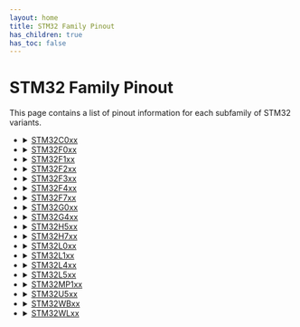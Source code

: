 ```yaml
---
layout: home
title: STM32 Family Pinout
has_children: true
has_toc: false
---
```


# STM32 Family Pinout

This page contains a list of pinout information for each subfamily of STM32 variants.

<ul>
<li><details>
<summary><a href='STM32C0xx/'>STM32C0xx</a></summary>
<ul>
<li><a href='STM32C0xx\C011D6Y_C011F(4-6)(P-U)_C031F(4-6)P/pinout'>C011D6Y_C011F(4-6)(P-U)_C031F(4-6)P</a>
<li><a href='STM32C0xx\C011J(4-6)M/pinout'>C011J(4-6)M</a>
<li><a href='STM32C0xx\C031C(4-6)(T-U)/pinout'>C031C(4-6)(T-U)</a>
<li><a href='STM32C0xx\C031G(4-6)U/pinout'>C031G(4-6)U</a>
<li><a href='STM32C0xx\C031K(4-6)(T-U)/pinout'>C031K(4-6)(T-U)</a>
</ul>
</details>
</li>
<li><details>
<summary><a href='STM32F0xx/'>STM32F0xx</a></summary>
<ul>
<li><a href='STM32F0xx\F030C6T/pinout'>F030C6T</a>
<li><a href='STM32F0xx\F030C8T/pinout'>F030C8T</a>
<li><a href='STM32F0xx\F030CCT/pinout'>F030CCT</a>
<li><a href='STM32F0xx\F030F4P/pinout'>F030F4P</a>
<li><a href='STM32F0xx\F030K6T/pinout'>F030K6T</a>
<li><a href='STM32F0xx\F030R8T/pinout'>F030R8T</a>
<li><a href='STM32F0xx\F030RCT/pinout'>F030RCT</a>
<li><a href='STM32F0xx\F031C(4-6)T/pinout'>F031C(4-6)T</a>
<li><a href='STM32F0xx\F031E6Y_F038E6Y/pinout'>F031E6Y_F038E6Y</a>
<li><a href='STM32F0xx\F031F(4-6)P/pinout'>F031F(4-6)P</a>
<li><a href='STM32F0xx\F031G(4-6)U/pinout'>F031G(4-6)U</a>
<li><a href='STM32F0xx\F031K(4-6)U/pinout'>F031K(4-6)U</a>
<li><a href='STM32F0xx\F031K6T/pinout'>F031K6T</a>
<li><a href='STM32F0xx\F038C6T/pinout'>F038C6T</a>
<li><a href='STM32F0xx\F038F6P/pinout'>F038F6P</a>
<li><a href='STM32F0xx\F038G6U/pinout'>F038G6U</a>
<li><a href='STM32F0xx\F038K6U/pinout'>F038K6U</a>
<li><a href='STM32F0xx\F042C(4-6)(T-U)/pinout'>F042C(4-6)(T-U)</a>
<li><a href='STM32F0xx\F042F(4-6)P/pinout'>F042F(4-6)P</a>
<li><a href='STM32F0xx\F042G(4-6)U/pinout'>F042G(4-6)U</a>
<li><a href='STM32F0xx\F042K(4-6)T/pinout'>F042K(4-6)T</a>
<li><a href='STM32F0xx\F042K(4-6)U/pinout'>F042K(4-6)U</a>
<li><a href='STM32F0xx\F042T6Y/pinout'>F042T6Y</a>
<li><a href='STM32F0xx\F048C6U/pinout'>F048C6U</a>
<li><a href='STM32F0xx\F048G6U/pinout'>F048G6U</a>
<li><a href='STM32F0xx\F048T6Y/pinout'>F048T6Y</a>
<li><a href='STM32F0xx\F051C4(T-U)/pinout'>F051C4(T-U)</a>
<li><a href='STM32F0xx\F051C6(T-U)/pinout'>F051C6(T-U)</a>
<li><a href='STM32F0xx\F051C8(T-U)/pinout'>F051C8(T-U)</a>
<li><a href='STM32F0xx\F051K(6-8)T/pinout'>F051K(6-8)T</a>
<li><a href='STM32F0xx\F051K(6-8)U/pinout'>F051K(6-8)U</a>
<li><a href='STM32F0xx\F051K4T/pinout'>F051K4T</a>
<li><a href='STM32F0xx\F051K4U/pinout'>F051K4U</a>
<li><a href='STM32F0xx\F051R4T/pinout'>F051R4T</a>
<li><a href='STM32F0xx\F051R6T/pinout'>F051R6T</a>
<li><a href='STM32F0xx\F051R8(H-T)/pinout'>F051R8(H-T)</a>
<li><a href='STM32F0xx\F051T8Y/pinout'>F051T8Y</a>
<li><a href='STM32F0xx\F058C8U/pinout'>F058C8U</a>
<li><a href='STM32F0xx\F058R8(H-T)/pinout'>F058R8(H-T)</a>
<li><a href='STM32F0xx\F058T8Y/pinout'>F058T8Y</a>
<li><a href='STM32F0xx\F070C6T/pinout'>F070C6T</a>
<li><a href='STM32F0xx\F070CBT/pinout'>F070CBT</a>
<li><a href='STM32F0xx\F070F6P/pinout'>F070F6P</a>
<li><a href='STM32F0xx\F070RBT/pinout'>F070RBT</a>
<li><a href='STM32F0xx\F071C8(T-U)_F071CB(T-U-Y)/pinout'>F071C8(T-U)_F071CB(T-U-Y)</a>
<li><a href='STM32F0xx\F071RBT/pinout'>F071RBT</a>
<li><a href='STM32F0xx\F071V(8-B)(H-T)/pinout'>F071V(8-B)(H-T)</a>
<li><a href='STM32F0xx\F072C8(T-U)_F072CB(T-U-Y)/pinout'>F072C8(T-U)_F072CB(T-U-Y)</a>
<li><a href='STM32F0xx\F072R8T_F072RB(H-I-T)/pinout'>F072R8T_F072RB(H-I-T)</a>
<li><a href='STM32F0xx\F072V(8-B)(H-T)/pinout'>F072V(8-B)(H-T)</a>
<li><a href='STM32F0xx\F078CB(T-U-Y)/pinout'>F078CB(T-U-Y)</a>
<li><a href='STM32F0xx\F078RB(H-T)/pinout'>F078RB(H-T)</a>
<li><a href='STM32F0xx\F078VB(H-T)/pinout'>F078VB(H-T)</a>
<li><a href='STM32F0xx\F091C(B-C)(T-U)/pinout'>F091C(B-C)(T-U)</a>
<li><a href='STM32F0xx\F091RBT_F091RC(H-T-Y)/pinout'>F091RBT_F091RC(H-T-Y)</a>
<li><a href='STM32F0xx\F091VBT_F091VC(H-T)/pinout'>F091VBT_F091VC(H-T)</a>
<li><a href='STM32F0xx\F098CC(T-U)/pinout'>F098CC(T-U)</a>
<li><a href='STM32F0xx\F098RC(H-T-Y)/pinout'>F098RC(H-T-Y)</a>
<li><a href='STM32F0xx\F098VC(H-T)/pinout'>F098VC(H-T)</a>
</ul>
</details>
</li>
<li><details>
<summary><a href='STM32F1xx/'>STM32F1xx</a></summary>
<ul>
<li><a href='STM32F1xx\F100C(4-6)T/pinout'>F100C(4-6)T</a>
<li><a href='STM32F1xx\F100C(8-B)T/pinout'>F100C(8-B)T</a>
<li><a href='STM32F1xx\F100R(4-6)H/pinout'>F100R(4-6)H</a>
<li><a href='STM32F1xx\F100R(4-6)T/pinout'>F100R(4-6)T</a>
<li><a href='STM32F1xx\F100R(8-B)H/pinout'>F100R(8-B)H</a>
<li><a href='STM32F1xx\F100R(8-B)T/pinout'>F100R(8-B)T</a>
<li><a href='STM32F1xx\F100R(C-D-E)T/pinout'>F100R(C-D-E)T</a>
<li><a href='STM32F1xx\F100V(8-B)T/pinout'>F100V(8-B)T</a>
<li><a href='STM32F1xx\F100V(C-D-E)T/pinout'>F100V(C-D-E)T</a>
<li><a href='STM32F1xx\F100Z(C-D-E)T/pinout'>F100Z(C-D-E)T</a>
<li><a href='STM32F1xx\F101C(4-6)T/pinout'>F101C(4-6)T</a>
<li><a href='STM32F1xx\F101C(8-B)(T-U)/pinout'>F101C(8-B)(T-U)</a>
<li><a href='STM32F1xx\F101R(4-6)T/pinout'>F101R(4-6)T</a>
<li><a href='STM32F1xx\F101R(8-B)T/pinout'>F101R(8-B)T</a>
<li><a href='STM32F1xx\F101R(C-D-E)T/pinout'>F101R(C-D-E)T</a>
<li><a href='STM32F1xx\F101R(F-G)T/pinout'>F101R(F-G)T</a>
<li><a href='STM32F1xx\F101RBH/pinout'>F101RBH</a>
<li><a href='STM32F1xx\F101T(4-6)U/pinout'>F101T(4-6)U</a>
<li><a href='STM32F1xx\F101T(8-B)U/pinout'>F101T(8-B)U</a>
<li><a href='STM32F1xx\F101V(8-B)T/pinout'>F101V(8-B)T</a>
<li><a href='STM32F1xx\F101V(C-D-E)T/pinout'>F101V(C-D-E)T</a>
<li><a href='STM32F1xx\F101V(F-G)T/pinout'>F101V(F-G)T</a>
<li><a href='STM32F1xx\F101Z(C-D-E)T/pinout'>F101Z(C-D-E)T</a>
<li><a href='STM32F1xx\F101Z(F-G)T/pinout'>F101Z(F-G)T</a>
<li><a href='STM32F1xx\F102C(4-6)T/pinout'>F102C(4-6)T</a>
<li><a href='STM32F1xx\F102C(8-B)T/pinout'>F102C(8-B)T</a>
<li><a href='STM32F1xx\F102R(4-6)T/pinout'>F102R(4-6)T</a>
<li><a href='STM32F1xx\F102R(8-B)T/pinout'>F102R(8-B)T</a>
<li><a href='STM32F1xx\F103C4T_F103C6(T-U)/pinout'>F103C4T_F103C6(T-U)</a>
<li><a href='STM32F1xx\F103C8T_F103CB(T-U)/pinout'>F103C8T_F103CB(T-U)</a>
<li><a href='STM32F1xx\F103R(4-6)H/pinout'>F103R(4-6)H</a>
<li><a href='STM32F1xx\F103R(4-6)T/pinout'>F103R(4-6)T</a>
<li><a href='STM32F1xx\F103R(8-B)H/pinout'>F103R(8-B)H</a>
<li><a href='STM32F1xx\F103R(8-B)T/pinout'>F103R(8-B)T</a>
<li><a href='STM32F1xx\F103R(C-D-E)T/pinout'>F103R(C-D-E)T</a>
<li><a href='STM32F1xx\F103R(C-D-E)Y/pinout'>F103R(C-D-E)Y</a>
<li><a href='STM32F1xx\F103R(F-G)T/pinout'>F103R(F-G)T</a>
<li><a href='STM32F1xx\F103T(4-6)U/pinout'>F103T(4-6)U</a>
<li><a href='STM32F1xx\F103T(8-B)U/pinout'>F103T(8-B)U</a>
<li><a href='STM32F1xx\F103V(C-D-E)(H-T)/pinout'>F103V(C-D-E)(H-T)</a>
<li><a href='STM32F1xx\F103V(F-G)T/pinout'>F103V(F-G)T</a>
<li><a href='STM32F1xx\F103V8(H-T)_F103VB(H-I-T)/pinout'>F103V8(H-T)_F103VB(H-I-T)</a>
<li><a href='STM32F1xx\F103Z(C-D-E)(H-T)/pinout'>F103Z(C-D-E)(H-T)</a>
<li><a href='STM32F1xx\F103Z(F-G)(H-T)/pinout'>F103Z(F-G)(H-T)</a>
<li><a href='STM32F1xx\F105R(8-B-C)T/pinout'>F105R(8-B-C)T</a>
<li><a href='STM32F1xx\F105V(8-B)(H-T)_F105VCT/pinout'>F105V(8-B)(H-T)_F105VCT</a>
<li><a href='STM32F1xx\F107R(B-C)T/pinout'>F107R(B-C)T</a>
<li><a href='STM32F1xx\F107VBT_F107VC(H-T)/pinout'>F107VBT_F107VC(H-T)</a>
</ul>
</details>
</li>
<li><details>
<summary><a href='STM32F2xx/'>STM32F2xx</a></summary>
<ul>
<li><a href='STM32F2xx\F205RE(T-Y)_F205R(B-C-F)T_F205RG(E-T-Y)_F215R(E-G)T/pinout'>F205RE(T-Y)_F205R(B-C-F)T_F205RG(E-T-Y)_F215R(E-G)T</a>
<li><a href='STM32F2xx\F205V(B-C-E-F-G)T_F215V(E-G)T/pinout'>F205V(B-C-E-F-G)T_F215V(E-G)T</a>
<li><a href='STM32F2xx\F205Z(C-E-F-G)T_F215Z(E-G)T/pinout'>F205Z(C-E-F-G)T_F215Z(E-G)T</a>
<li><a href='STM32F2xx\F207I(C-E-F-G)(H-T)_F217I(E-G)(H-T)/pinout'>F207I(C-E-F-G)(H-T)_F217I(E-G)(H-T)</a>
<li><a href='STM32F2xx\F207V(C-E-F-G)T_F217V(E-G)T/pinout'>F207V(C-E-F-G)T_F217V(E-G)T</a>
<li><a href='STM32F2xx\F207Z(C-E-F-G)T_F217Z(E-G)T/pinout'>F207Z(C-E-F-G)T_F217Z(E-G)T</a>
</ul>
</details>
</li>
<li><details>
<summary><a href='STM32F3xx/'>STM32F3xx</a></summary>
<ul>
<li><a href='STM32F3xx\F301C6T_F301C8(T-Y)/pinout'>F301C6T_F301C8(T-Y)</a>
<li><a href='STM32F3xx\F301K(6-8)T/pinout'>F301K(6-8)T</a>
<li><a href='STM32F3xx\F301K(6-8)U/pinout'>F301K(6-8)U</a>
<li><a href='STM32F3xx\F301R(6-8)T/pinout'>F301R(6-8)T</a>
<li><a href='STM32F3xx\F302C(B-C)T/pinout'>F302C(B-C)T</a>
<li><a href='STM32F3xx\F302C6T_F302C8(T-Y)/pinout'>F302C6T_F302C8(T-Y)</a>
<li><a href='STM32F3xx\F302K(6-8)U/pinout'>F302K(6-8)U</a>
<li><a href='STM32F3xx\F302R(6-8)T/pinout'>F302R(6-8)T</a>
<li><a href='STM32F3xx\F302R(B-C)T/pinout'>F302R(B-C)T</a>
<li><a href='STM32F3xx\F302R(D-E)T/pinout'>F302R(D-E)T</a>
<li><a href='STM32F3xx\F302V(B-C)T/pinout'>F302V(B-C)T</a>
<li><a href='STM32F3xx\F302V(D-E)(H-T)/pinout'>F302V(D-E)(H-T)</a>
<li><a href='STM32F3xx\F302VCY/pinout'>F302VCY</a>
<li><a href='STM32F3xx\F302Z(D-E)T/pinout'>F302Z(D-E)T</a>
<li><a href='STM32F3xx\F303C(6-8)T_F334C(4-6-8)T/pinout'>F303C(6-8)T_F334C(4-6-8)T</a>
<li><a href='STM32F3xx\F303C(B-C)T/pinout'>F303C(B-C)T</a>
<li><a href='STM32F3xx\F303C8Y_F334C8Y/pinout'>F303C8Y_F334C8Y</a>
<li><a href='STM32F3xx\F303K(6-8)T_F334K(4-6-8)T/pinout'>F303K(6-8)T_F334K(4-6-8)T</a>
<li><a href='STM32F3xx\F303K(6-8)U_F334K(4-6-8)U/pinout'>F303K(6-8)U_F334K(4-6-8)U</a>
<li><a href='STM32F3xx\F303R(6-8)T_F334R(6-8)T/pinout'>F303R(6-8)T_F334R(6-8)T</a>
<li><a href='STM32F3xx\F303R(B-C)T/pinout'>F303R(B-C)T</a>
<li><a href='STM32F3xx\F303R(D-E)T/pinout'>F303R(D-E)T</a>
<li><a href='STM32F3xx\F303V(B-C)T/pinout'>F303V(B-C)T</a>
<li><a href='STM32F3xx\F303V(D-E)(H-T)/pinout'>F303V(D-E)(H-T)</a>
<li><a href='STM32F3xx\F303VCY/pinout'>F303VCY</a>
<li><a href='STM32F3xx\F303VEY/pinout'>F303VEY</a>
<li><a href='STM32F3xx\F303Z(D-E)T/pinout'>F303Z(D-E)T</a>
<li><a href='STM32F3xx\F318C8(T-Y)/pinout'>F318C8(T-Y)</a>
<li><a href='STM32F3xx\F318K8U/pinout'>F318K8U</a>
<li><a href='STM32F3xx\F328C8T/pinout'>F328C8T</a>
<li><a href='STM32F3xx\F358CCT/pinout'>F358CCT</a>
<li><a href='STM32F3xx\F358RCT/pinout'>F358RCT</a>
<li><a href='STM32F3xx\F358VCT/pinout'>F358VCT</a>
<li><a href='STM32F3xx\F373C(8-B-C)T/pinout'>F373C(8-B-C)T</a>
<li><a href='STM32F3xx\F373R(8-B-C)T/pinout'>F373R(8-B-C)T</a>
<li><a href='STM32F3xx\F373V(8-B-C)(H-T)/pinout'>F373V(8-B-C)(H-T)</a>
<li><a href='STM32F3xx\F378CCT/pinout'>F378CCT</a>
<li><a href='STM32F3xx\F378RC(T-Y)/pinout'>F378RC(T-Y)</a>
<li><a href='STM32F3xx\F378VC(H-T)/pinout'>F378VC(H-T)</a>
<li><a href='STM32F3xx\F398VET/pinout'>F398VET</a>
</ul>
</details>
</li>
<li><details>
<summary><a href='STM32F4xx/'>STM32F4xx</a></summary>
<ul>
<li><a href='STM32F4xx\F401CC(F-U-Y)_F401C(B-D-E)(U-Y)/pinout'>F401CC(F-U-Y)_F401C(B-D-E)(U-Y)</a>
<li><a href='STM32F4xx\F401R(B-C-D-E)T/pinout'>F401R(B-C-D-E)T</a>
<li><a href='STM32F4xx\F401V(B-C-D-E)H/pinout'>F401V(B-C-D-E)H</a>
<li><a href='STM32F4xx\F401V(B-C-D-E)T/pinout'>F401V(B-C-D-E)T</a>
<li><a href='STM32F4xx\F405O(E-G)Y_F415OGY/pinout'>F405O(E-G)Y_F415OGY</a>
<li><a href='STM32F4xx\F405RGT_F415RGT/pinout'>F405RGT_F415RGT</a>
<li><a href='STM32F4xx\F405VGT_F415VGT/pinout'>F405VGT_F415VGT</a>
<li><a href='STM32F4xx\F405ZGT_F415ZGT/pinout'>F405ZGT_F415ZGT</a>
<li><a href='STM32F4xx\F407I(E-G)(H-T)_F417I(E-G)(H-T)/pinout'>F407I(E-G)(H-T)_F417I(E-G)(H-T)</a>
<li><a href='STM32F4xx\F407V(E-G)T_F417V(E-G)T/pinout'>F407V(E-G)T_F417V(E-G)T</a>
<li><a href='STM32F4xx\F407Z(E-G)T_F417Z(E-G)T/pinout'>F407Z(E-G)T_F417Z(E-G)T</a>
<li><a href='STM32F4xx\F410C(8-B)T/pinout'>F410C(8-B)T</a>
<li><a href='STM32F4xx\F410C(8-B)U/pinout'>F410C(8-B)U</a>
<li><a href='STM32F4xx\F410R(8-B)(I-T)/pinout'>F410R(8-B)(I-T)</a>
<li><a href='STM32F4xx\F410T(8-B)Y/pinout'>F410T(8-B)Y</a>
<li><a href='STM32F4xx\F411C(C-E)(U-Y)/pinout'>F411C(C-E)(U-Y)</a>
<li><a href='STM32F4xx\F411R(C-E)T/pinout'>F411R(C-E)T</a>
<li><a href='STM32F4xx\F411V(C-E)H/pinout'>F411V(C-E)H</a>
<li><a href='STM32F4xx\F411V(C-E)T/pinout'>F411V(C-E)T</a>
<li><a href='STM32F4xx\F412C(E-G)U/pinout'>F412C(E-G)U</a>
<li><a href='STM32F4xx\F412R(E-G)(T-Y)x(P)/pinout'>F412R(E-G)(T-Y)x(P)</a>
<li><a href='STM32F4xx\F412V(E-G)H/pinout'>F412V(E-G)H</a>
<li><a href='STM32F4xx\F412V(E-G)T/pinout'>F412V(E-G)T</a>
<li><a href='STM32F4xx\F412Z(E-G)(J-T)/pinout'>F412Z(E-G)(J-T)</a>
<li><a href='STM32F4xx\F413C(G-H)U_F423CHU/pinout'>F413C(G-H)U_F423CHU</a>
<li><a href='STM32F4xx\F413M(G-H)Y_F423MHY/pinout'>F413M(G-H)Y_F423MHY</a>
<li><a href='STM32F4xx\F413R(G-H)T_F423RHT/pinout'>F413R(G-H)T_F423RHT</a>
<li><a href='STM32F4xx\F413V(G-H)H_F423VHH/pinout'>F413V(G-H)H_F423VHH</a>
<li><a href='STM32F4xx\F413V(G-H)T_F423VHT/pinout'>F413V(G-H)T_F423VHT</a>
<li><a href='STM32F4xx\F413Z(G-H)(J-T)_F423ZH(J-T)/pinout'>F413Z(G-H)(J-T)_F423ZH(J-T)</a>
<li><a href='STM32F4xx\F427A(G-I)H_F429A(G-I)H_F437AIH_F439AIH/pinout'>F427A(G-I)H_F429A(G-I)H_F437AIH_F439AIH</a>
<li><a href='STM32F4xx\F427I(G-I)(H-T)_F429I(E-G-I)(H-T)_F437I(G-I)(H-T)_F439I(G-I)(H-T)/pinout'>F427I(G-I)(H-T)_F429I(E-G-I)(H-T)_F437I(G-I)(H-T)_F439I(G-I)(H-T)</a>
<li><a href='STM32F4xx\F427V(G-I)T_F429V(E-G-I)T_F437V(G-I)T_F439V(G-I)T/pinout'>F427V(G-I)T_F429V(E-G-I)T_F437V(G-I)T_F439V(G-I)T</a>
<li><a href='STM32F4xx\F427Z(G-I)T_F429ZET_F429Z(G-I)(T-Y)_F437Z(G-I)T_F439Z(G-I)(T-Y)/pinout'>F427Z(G-I)T_F429ZET_F429Z(G-I)(T-Y)_F437Z(G-I)T_F439Z(G-I)(T-Y)</a>
<li><a href='STM32F4xx\F429B(E-G-I)T_F429N(E-G-I)H_F439B(G-I)T_F439N(G-I)H/pinout'>F429B(E-G-I)T_F429N(E-G-I)H_F439B(G-I)T_F439N(G-I)H</a>
<li><a href='STM32F4xx\F446M(C-E)Y/pinout'>F446M(C-E)Y</a>
<li><a href='STM32F4xx\F446R(C-E)T/pinout'>F446R(C-E)T</a>
<li><a href='STM32F4xx\F446V(C-E)T/pinout'>F446V(C-E)T</a>
<li><a href='STM32F4xx\F446Z(C-E)(H-J-T)/pinout'>F446Z(C-E)(H-J-T)</a>
<li><a href='STM32F4xx\F469A(E-G-I)(H-Y)_F479A(G-I)(H-Y)/pinout'>F469A(E-G-I)(H-Y)_F479A(G-I)(H-Y)</a>
<li><a href='STM32F4xx\F469B(E-G-I)T_F469N(E-G-I)H_F479B(G-I)T_F479N(G-I)H/pinout'>F469B(E-G-I)T_F469N(E-G-I)H_F479B(G-I)T_F479N(G-I)H</a>
<li><a href='STM32F4xx\F469I(E-G-I)(H-T)_F479I(G-I)(H-T)/pinout'>F469I(E-G-I)(H-T)_F479I(G-I)(H-T)</a>
<li><a href='STM32F4xx\F469V(E-G-I)T_F479V(G-I)T/pinout'>F469V(E-G-I)T_F479V(G-I)T</a>
<li><a href='STM32F4xx\F469Z(E-G-I)T_F479Z(G-I)T/pinout'>F469Z(E-G-I)T_F479Z(G-I)T</a>
</ul>
</details>
</li>
<li><details>
<summary><a href='STM32F7xx/'>STM32F7xx</a></summary>
<ul>
<li><a href='STM32F7xx\F722I(C-E)(K-T)_F732IE(K-T)/pinout'>F722I(C-E)(K-T)_F732IE(K-T)</a>
<li><a href='STM32F7xx\F722R(C-E)T_F730R8T_F732RET/pinout'>F722R(C-E)T_F730R8T_F732RET</a>
<li><a href='STM32F7xx\F722V(C-E)T_F730V8T_F732VET/pinout'>F722V(C-E)T_F730V8T_F732VET</a>
<li><a href='STM32F7xx\F722Z(C-E)T_F732ZET/pinout'>F722Z(C-E)T_F732ZET</a>
<li><a href='STM32F7xx\F723I(C-E)(K-T)_F730I8K_F733IE(K-T)/pinout'>F723I(C-E)(K-T)_F730I8K_F733IE(K-T)</a>
<li><a href='STM32F7xx\F723V(C-E)(T-Y)_F733VE(T-Y)/pinout'>F723V(C-E)(T-Y)_F733VE(T-Y)</a>
<li><a href='STM32F7xx\F723Z(C-E)(I-T)_F730Z8T_F733ZE(I-T)/pinout'>F723Z(C-E)(I-T)_F730Z8T_F733ZE(I-T)</a>
<li><a href='STM32F7xx\F745I(E-G)(K-T)_F746I(E-G)(K-T)_F756IG(K-T)/pinout'>F745I(E-G)(K-T)_F746I(E-G)(K-T)_F756IG(K-T)</a>
<li><a href='STM32F7xx\F745V(E-G)(H-T)_F746V(E-G)(H-T)_F750V8T_F756VG(H-T)/pinout'>F745V(E-G)(H-T)_F746V(E-G)(H-T)_F750V8T_F756VG(H-T)</a>
<li><a href='STM32F7xx\F745Z(E-G)T_F746Z(E-G)(T-Y)_F750Z8T_F756ZG(T-Y)/pinout'>F745Z(E-G)T_F746Z(E-G)(T-Y)_F750Z8T_F756ZG(T-Y)</a>
<li><a href='STM32F7xx\F746B(E-G)T_F746N(E-G)H_F750N8H_F756BGT_F756NGH/pinout'>F746B(E-G)T_F746N(E-G)H_F750N8H_F756BGT_F756NGH</a>
<li><a href='STM32F7xx\F765B(G-I)T_F765N(G-I)H_F767B(G-I)T_F767N(G-I)H_F777BIT_F777NIH/pinout'>F765B(G-I)T_F765N(G-I)H_F767B(G-I)T_F767N(G-I)H_F777BIT_F777NIH</a>
<li><a href='STM32F7xx\F765I(G-I)(K-T)_F767I(G-I)(K-T)_F777II(K-T)/pinout'>F765I(G-I)(K-T)_F767I(G-I)(K-T)_F777II(K-T)</a>
<li><a href='STM32F7xx\F765V(G-I)(H-T)_F767V(G-I)(H-T)_F777VI(H-T)/pinout'>F765V(G-I)(H-T)_F767V(G-I)(H-T)_F777VI(H-T)</a>
<li><a href='STM32F7xx\F765Z(G-I)T_F767Z(G-I)T_F777ZIT/pinout'>F765Z(G-I)T_F767Z(G-I)T_F777ZIT</a>
<li><a href='STM32F7xx\F768AIY_F769A(G-I)Y_F778AIY_F779AIY/pinout'>F768AIY_F769A(G-I)Y_F778AIY_F779AIY</a>
<li><a href='STM32F7xx\F769B(G-I)T_F769N(G-I)H_F779BIT_F779NIH/pinout'>F769B(G-I)T_F769N(G-I)H_F779BIT_F779NIH</a>
<li><a href='STM32F7xx\F769I(G-I)T_F779IIT/pinout'>F769I(G-I)T_F779IIT</a>
</ul>
</details>
</li>
<li><details>
<summary><a href='STM32G0xx/'>STM32G0xx</a></summary>
<ul>
<li><a href='STM32G0xx\G030C(6-8)T/pinout'>G030C(6-8)T</a>
<li><a href='STM32G0xx\G030F6P/pinout'>G030F6P</a>
<li><a href='STM32G0xx\G030J6M/pinout'>G030J6M</a>
<li><a href='STM32G0xx\G030K(6-8)T/pinout'>G030K(6-8)T</a>
<li><a href='STM32G0xx\G031C(4-6-8)(T-U)_G041C(6-8)(T-U)/pinout'>G031C(4-6-8)(T-U)_G041C(6-8)(T-U)</a>
<li><a href='STM32G0xx\G031F(4-6-8)P_G031Y8Y_G041F(6-8)P_G041Y8Y/pinout'>G031F(4-6-8)P_G031Y8Y_G041F(6-8)P_G041Y8Y</a>
<li><a href='STM32G0xx\G031G(4-6-8)U_G041G(6-8)U/pinout'>G031G(4-6-8)U_G041G(6-8)U</a>
<li><a href='STM32G0xx\G031J(4-6)M_G041J6M/pinout'>G031J(4-6)M_G041J6M</a>
<li><a href='STM32G0xx\G031K(4-6-8)(T-U)_G041K(6-8)(T-U)/pinout'>G031K(4-6-8)(T-U)_G041K(6-8)(T-U)</a>
<li><a href='STM32G0xx\G050C(6-8)T/pinout'>G050C(6-8)T</a>
<li><a href='STM32G0xx\G050F6P/pinout'>G050F6P</a>
<li><a href='STM32G0xx\G050K(6-8)T/pinout'>G050K(6-8)T</a>
<li><a href='STM32G0xx\G051C(6-8)(T-U)_G061C(6-8)(T-U)/pinout'>G051C(6-8)(T-U)_G061C(6-8)(T-U)</a>
<li><a href='STM32G0xx\G051F6P_G051F8(P-Y)_G061F6P_G061F8(P-Y)/pinout'>G051F6P_G051F8(P-Y)_G061F6P_G061F8(P-Y)</a>
<li><a href='STM32G0xx\G051G(6-8)U_G061G(6-8)U/pinout'>G051G(6-8)U_G061G(6-8)U</a>
<li><a href='STM32G0xx\G051K(6-8)(T-U)_G061K(6-8)(T-U)/pinout'>G051K(6-8)(T-U)_G061K(6-8)(T-U)</a>
<li><a href='STM32G0xx\G070CBT/pinout'>G070CBT</a>
<li><a href='STM32G0xx\G070KBT/pinout'>G070KBT</a>
<li><a href='STM32G0xx\G070RBT/pinout'>G070RBT</a>
<li><a href='STM32G0xx\G071C(6-8-B)(T-U)_G081CB(T-U)/pinout'>G071C(6-8-B)(T-U)_G081CB(T-U)</a>
<li><a href='STM32G0xx\G071EBY_G081EBY/pinout'>G071EBY_G081EBY</a>
<li><a href='STM32G0xx\G071G(6-8-B)U_G081GBU/pinout'>G071G(6-8-B)U_G081GBU</a>
<li><a href='STM32G0xx\G071G(8-B)UxN_G081GBUxN/pinout'>G071G(8-B)UxN_G081GBUxN</a>
<li><a href='STM32G0xx\G071K(6-8-B)(T-U)_G081KB(T-U)/pinout'>G071K(6-8-B)(T-U)_G081KB(T-U)</a>
<li><a href='STM32G0xx\G071K(8-B)(T-U)xN_G081KB(T-U)xN/pinout'>G071K(8-B)(T-U)xN_G081KB(T-U)xN</a>
<li><a href='STM32G0xx\G071R(6-8)T_G071RB(I-T)_G081RB(I-T)/pinout'>G071R(6-8)T_G071RB(I-T)_G081RB(I-T)</a>
<li><a href='STM32G0xx\G0B0CET/pinout'>G0B0CET</a>
<li><a href='STM32G0xx\G0B0KET/pinout'>G0B0KET</a>
<li><a href='STM32G0xx\G0B0RET/pinout'>G0B0RET</a>
<li><a href='STM32G0xx\G0B0VET/pinout'>G0B0VET</a>
<li><a href='STM32G0xx\G0B1C(B-C-E)(T-U)xN_G0C1C(C-E)(T-U)xN/pinout'>G0B1C(B-C-E)(T-U)xN_G0C1C(C-E)(T-U)xN</a>
<li><a href='STM32G0xx\G0B1C(B-C-E)(T-U)_G0C1C(C-E)(T-U)/pinout'>G0B1C(B-C-E)(T-U)_G0C1C(C-E)(T-U)</a>
<li><a href='STM32G0xx\G0B1K(B-C-E)(T-U)xN_G0C1K(C-E)(T-U)xN/pinout'>G0B1K(B-C-E)(T-U)xN_G0C1K(C-E)(T-U)xN</a>
<li><a href='STM32G0xx\G0B1K(B-C-E)(T-U)_G0C1K(C-E)(T-U)/pinout'>G0B1K(B-C-E)(T-U)_G0C1K(C-E)(T-U)</a>
<li><a href='STM32G0xx\G0B1M(B-C-E)T_G0C1M(C-E)T/pinout'>G0B1M(B-C-E)T_G0C1M(C-E)T</a>
<li><a href='STM32G0xx\G0B1NEY_G0C1NEY/pinout'>G0B1NEY_G0C1NEY</a>
<li><a href='STM32G0xx\G0B1R(B-C-E)(I-T)xN_G0C1R(C-E)(I-T)xN/pinout'>G0B1R(B-C-E)(I-T)xN_G0C1R(C-E)(I-T)xN</a>
<li><a href='STM32G0xx\G0B1R(B-C-E)T_G0C1R(C-E)T/pinout'>G0B1R(B-C-E)T_G0C1R(C-E)T</a>
<li><a href='STM32G0xx\G0B1V(B-C-E)(I-T)_G0C1V(C-E)(I-T)/pinout'>G0B1V(B-C-E)(I-T)_G0C1V(C-E)(I-T)</a>
</ul>
</details>
</li>
<li><details>
<summary><a href='STM32G4xx/'>STM32G4xx</a></summary>
<ul>
<li><a href='STM32G4xx\G431C(6-8-B)T_G441CBT/pinout'>G431C(6-8-B)T_G441CBT</a>
<li><a href='STM32G4xx\G431C(6-8-B)U_G441CBU/pinout'>G431C(6-8-B)U_G441CBU</a>
<li><a href='STM32G4xx\G431CBY_G441CBY/pinout'>G431CBY_G441CBY</a>
<li><a href='STM32G4xx\G431K(6-8-B)(T-U)_G441KB(T-U)/pinout'>G431K(6-8-B)(T-U)_G441KB(T-U)</a>
<li><a href='STM32G4xx\G431M(6-8-B)T_G441MBT/pinout'>G431M(6-8-B)T_G441MBT</a>
<li><a href='STM32G4xx\G431R(6-8-B)(I-T)_G441RB(I-T)/pinout'>G431R(6-8-B)(I-T)_G441RB(I-T)</a>
<li><a href='STM32G4xx\G431V(6-8-B)T_G441VBT/pinout'>G431V(6-8-B)T_G441VBT</a>
<li><a href='STM32G4xx\G471C(C-E)T/pinout'>G471C(C-E)T</a>
<li><a href='STM32G4xx\G471C(C-E)U/pinout'>G471C(C-E)U</a>
<li><a href='STM32G4xx\G471M(C-E)T/pinout'>G471M(C-E)T</a>
<li><a href='STM32G4xx\G471MEY/pinout'>G471MEY</a>
<li><a href='STM32G4xx\G471Q(C-E)T/pinout'>G471Q(C-E)T</a>
<li><a href='STM32G4xx\G471R(C-E)T/pinout'>G471R(C-E)T</a>
<li><a href='STM32G4xx\G471V(C-E)(H-I-T)/pinout'>G471V(C-E)(H-I-T)</a>
<li><a href='STM32G4xx\G473C(B-C-E)T_G474C(B-C-E)T_G483CET_G484CET/pinout'>G473C(B-C-E)T_G474C(B-C-E)T_G483CET_G484CET</a>
<li><a href='STM32G4xx\G473C(B-C-E)U_G474C(B-C-E)U_G483CEU_G484CEU/pinout'>G473C(B-C-E)U_G474C(B-C-E)U_G483CEU_G484CEU</a>
<li><a href='STM32G4xx\G473M(B-C-E)T_G474M(B-C-E)T_G483MET_G484MET/pinout'>G473M(B-C-E)T_G474M(B-C-E)T_G483MET_G484MET</a>
<li><a href='STM32G4xx\G473MEY_G474MEY_G483MEY_G484MEY/pinout'>G473MEY_G474MEY_G483MEY_G484MEY</a>
<li><a href='STM32G4xx\G473P(B-C-E)I_G474P(B-C-E)I_G483PEI_G484PEI/pinout'>G473P(B-C-E)I_G474P(B-C-E)I_G483PEI_G484PEI</a>
<li><a href='STM32G4xx\G473Q(B-C-E)T_G474Q(B-C-E)T_G483QET_G484QET/pinout'>G473Q(B-C-E)T_G474Q(B-C-E)T_G483QET_G484QET</a>
<li><a href='STM32G4xx\G473R(B-C-E)T_G474R(B-C-E)T_G483RET_G484RET/pinout'>G473R(B-C-E)T_G474R(B-C-E)T_G483RET_G484RET</a>
<li><a href='STM32G4xx\G473V(B-C-E)(H-T)_G474V(B-C-E)(H-T)_G483VE(H-T)_G484VE(H-T)/pinout'>G473V(B-C-E)(H-T)_G474V(B-C-E)(H-T)_G483VE(H-T)_G484VE(H-T)</a>
<li><a href='STM32G4xx\G491C(C-E)T_G4A1CET/pinout'>G491C(C-E)T_G4A1CET</a>
<li><a href='STM32G4xx\G491C(C-E)U_G4A1CEU/pinout'>G491C(C-E)U_G4A1CEU</a>
<li><a href='STM32G4xx\G491K(C-E)U_G4A1KEU/pinout'>G491K(C-E)U_G4A1KEU</a>
<li><a href='STM32G4xx\G491M(C-E)(S-T)_G4A1ME(S-T)/pinout'>G491M(C-E)(S-T)_G4A1ME(S-T)</a>
<li><a href='STM32G4xx\G491RC(I-T)_G491RE(I-T-Y)_G4A1RE(I-T-Y)/pinout'>G491RC(I-T)_G491RE(I-T-Y)_G4A1RE(I-T-Y)</a>
<li><a href='STM32G4xx\G491V(C-E)T_G4A1VET/pinout'>G491V(C-E)T_G4A1VET</a>
</ul>
</details>
</li>
<li><details>
<summary><a href='STM32H5xx/'>STM32H5xx</a></summary>
<ul>
<li><a href='STM32H5xx\H503CB(T-U)/pinout'>H503CB(T-U)</a>
<li><a href='STM32H5xx\H503EBY/pinout'>H503EBY</a>
<li><a href='STM32H5xx\H503KBU/pinout'>H503KBU</a>
<li><a href='STM32H5xx\H503RBT/pinout'>H503RBT</a>
<li><a href='STM32H5xx\H562A(G-I)I/pinout'>H562A(G-I)I</a>
<li><a href='STM32H5xx\H562I(G-I)(K-T)/pinout'>H562I(G-I)(K-T)</a>
<li><a href='STM32H5xx\H562R(G-I)T/pinout'>H562R(G-I)T</a>
<li><a href='STM32H5xx\H562R(G-I)V/pinout'>H562R(G-I)V</a>
<li><a href='STM32H5xx\H562V(G-I)T/pinout'>H562V(G-I)T</a>
<li><a href='STM32H5xx\H562Z(G-I)T/pinout'>H562Z(G-I)T</a>
<li><a href='STM32H5xx\H563A(G-I)I_H573AII/pinout'>H563A(G-I)I_H573AII</a>
<li><a href='STM32H5xx\H563AIIxQ_H573AIIxQ/pinout'>H563AIIxQ_H573AIIxQ</a>
<li><a href='STM32H5xx\H563I(G-I)(K-T)_H573II(K-T)/pinout'>H563I(G-I)(K-T)_H573II(K-T)</a>
<li><a href='STM32H5xx\H563IIKxQ_H573IIKxQ/pinout'>H563IIKxQ_H573IIKxQ</a>
<li><a href='STM32H5xx\H563IITxQ_H573IITxQ/pinout'>H563IITxQ_H573IITxQ</a>
<li><a href='STM32H5xx\H563MIYxQ_H573MIYxQ/pinout'>H563MIYxQ_H573MIYxQ</a>
<li><a href='STM32H5xx\H563R(G-I)T_H573RIT/pinout'>H563R(G-I)T_H573RIT</a>
<li><a href='STM32H5xx\H563R(G-I)V_H573RIV/pinout'>H563R(G-I)V_H573RIV</a>
<li><a href='STM32H5xx\H563V(G-I)T_H573VIT/pinout'>H563V(G-I)T_H573VIT</a>
<li><a href='STM32H5xx\H563VITxQ_H573VITxQ/pinout'>H563VITxQ_H573VITxQ</a>
<li><a href='STM32H5xx\H563Z(G-I)T_H573ZIT/pinout'>H563Z(G-I)T_H573ZIT</a>
<li><a href='STM32H5xx\H563ZITxQ_H573ZITxQ/pinout'>H563ZITxQ_H573ZITxQ</a>
</ul>
</details>
</li>
<li><details>
<summary><a href='STM32H7xx/'>STM32H7xx</a></summary>
<ul>
<li><a href='STM32H7xx\H723V(E-G)(H-T)_H730VB(H-T)_H733VG(H-T)/pinout'>H723V(E-G)(H-T)_H730VB(H-T)_H733VG(H-T)</a>
<li><a href='STM32H7xx\H723Z(E-G)I_H730ZBI_H733ZGI/pinout'>H723Z(E-G)I_H730ZBI_H733ZGI</a>
<li><a href='STM32H7xx\H723Z(E-G)T_H730ZBT_H733ZGT/pinout'>H723Z(E-G)T_H730ZBT_H733ZGT</a>
<li><a href='STM32H7xx\H725A(E-G)I_H730ABIxQ_H735AGI/pinout'>H725A(E-G)I_H730ABIxQ_H735AGI</a>
<li><a href='STM32H7xx\H725I(E-G)K_H730IBKxQ_H735IGK/pinout'>H725I(E-G)K_H730IBKxQ_H735IGK</a>
<li><a href='STM32H7xx\H725I(E-G)T_H730IBTxQ_H735IGT/pinout'>H725I(E-G)T_H730IBTxQ_H735IGT</a>
<li><a href='STM32H7xx\H725R(E-G)V_H735RGV/pinout'>H725R(E-G)V_H735RGV</a>
<li><a href='STM32H7xx\H725V(E-G)H_H735VGH/pinout'>H725V(E-G)H_H735VGH</a>
<li><a href='STM32H7xx\H725V(E-G)T_H735VGT/pinout'>H725V(E-G)T_H735VGT</a>
<li><a href='STM32H7xx\H725VGY_H735VGY/pinout'>H725VGY_H735VGY</a>
<li><a href='STM32H7xx\H725Z(E-G)T_H735ZGT/pinout'>H725Z(E-G)T_H735ZGT</a>
<li><a href='STM32H7xx\H742A(G-I)I_H743A(G-I)I_H753AII/pinout'>H742A(G-I)I_H743A(G-I)I_H753AII</a>
<li><a href='STM32H7xx\H742B(G-I)T_H743B(G-I)T_H753BIT/pinout'>H742B(G-I)T_H743B(G-I)T_H753BIT</a>
<li><a href='STM32H7xx\H742I(G-I)(K-T)_H743I(G-I)(K-T)_H750IB(K-T)_H753II(K-T)/pinout'>H742I(G-I)(K-T)_H743I(G-I)(K-T)_H750IB(K-T)_H753II(K-T)</a>
<li><a href='STM32H7xx\H742V(G-I)(H-T)_H743V(G-I)(H-T)_H750VBT_H753VI(H-T)/pinout'>H742V(G-I)(H-T)_H743V(G-I)(H-T)_H750VBT_H753VI(H-T)</a>
<li><a href='STM32H7xx\H742X(G-I)H_H743X(G-I)H_H745X(G-I)H_H747X(G-I)H_H750XBH_H753XIH_H755XIH_H757XIH/pinout'>H742X(G-I)H_H743X(G-I)H_H745X(G-I)H_H747X(G-I)H_H750XBH_H753XIH_H755XIH_H757XIH</a>
<li><a href='STM32H7xx\H742Z(G-I)T_H743Z(G-I)T_H747A(G-I)I_H747I(G-I)T_H750ZBT_H753ZIT_H757AII_H757IIT/pinout'>H742Z(G-I)T_H743Z(G-I)T_H747A(G-I)I_H747I(G-I)T_H750ZBT_H753ZIT_H757AII_H757IIT</a>
<li><a href='STM32H7xx\H745B(G-I)T_H755BIT/pinout'>H745B(G-I)T_H755BIT</a>
<li><a href='STM32H7xx\H745I(G-I)K_H755IIK/pinout'>H745I(G-I)K_H755IIK</a>
<li><a href='STM32H7xx\H745I(G-I)T_H755IIT/pinout'>H745I(G-I)T_H755IIT</a>
<li><a href='STM32H7xx\H745Z(G-I)T_H755ZIT/pinout'>H745Z(G-I)T_H755ZIT</a>
<li><a href='STM32H7xx\H747B(G-I)T_H757BIT/pinout'>H747B(G-I)T_H757BIT</a>
<li><a href='STM32H7xx\H747ZIY_H757ZIY/pinout'>H747ZIY_H757ZIY</a>
<li><a href='STM32H7xx\H7A3A(G-I)IxQ_H7B0ABIxQ_H7B3AIIxQ/pinout'>H7A3A(G-I)IxQ_H7B0ABIxQ_H7B3AIIxQ</a>
<li><a href='STM32H7xx\H7A3I(G-I)(K-T)_H7B0IBT_H7B3II(K-T)/pinout'>H7A3I(G-I)(K-T)_H7B0IBT_H7B3II(K-T)</a>
<li><a href='STM32H7xx\H7A3I(G-I)KxQ_H7B0IBKxQ_H7B3IIKxQ/pinout'>H7A3I(G-I)KxQ_H7B0IBKxQ_H7B3IIKxQ</a>
<li><a href='STM32H7xx\H7A3I(G-I)TxQ_H7B3IITxQ/pinout'>H7A3I(G-I)TxQ_H7B3IITxQ</a>
<li><a href='STM32H7xx\H7A3L(G-I)HxQ_H7B3LIHxQ/pinout'>H7A3L(G-I)HxQ_H7B3LIHxQ</a>
<li><a href='STM32H7xx\H7A3N(G-I)H_H7B3NIH/pinout'>H7A3N(G-I)H_H7B3NIH</a>
<li><a href='STM32H7xx\H7A3QIYxQ_H7B3QIYxQ/pinout'>H7A3QIYxQ_H7B3QIYxQ</a>
<li><a href='STM32H7xx\H7A3R(G-I)T_H7B0RBT_H7B3RIT/pinout'>H7A3R(G-I)T_H7B0RBT_H7B3RIT</a>
<li><a href='STM32H7xx\H7A3V(G-I)(H-T)_H7B0VBT_H7B3VI(H-T)/pinout'>H7A3V(G-I)(H-T)_H7B0VBT_H7B3VI(H-T)</a>
<li><a href='STM32H7xx\H7A3V(G-I)HxQ_H7B3VIHxQ/pinout'>H7A3V(G-I)HxQ_H7B3VIHxQ</a>
<li><a href='STM32H7xx\H7A3V(G-I)TxQ_H7B3VITxQ/pinout'>H7A3V(G-I)TxQ_H7B3VITxQ</a>
<li><a href='STM32H7xx\H7A3Z(G-I)TxQ_H7B3ZITxQ/pinout'>H7A3Z(G-I)TxQ_H7B3ZITxQ</a>
<li><a href='STM32H7xx\H7A3Z(G-I)T_H7B0ZBT_H7B3ZIT/pinout'>H7A3Z(G-I)T_H7B0ZBT_H7B3ZIT</a>
</ul>
</details>
</li>
<li><details>
<summary><a href='STM32L0xx/'>STM32L0xx</a></summary>
<ul>
<li><a href='STM32L0xx\L010C6T/pinout'>L010C6T</a>
<li><a href='STM32L0xx\L010F4P_L011F(3-4)P_L021F4P/pinout'>L010F4P_L011F(3-4)P_L021F4P</a>
<li><a href='STM32L0xx\L010K4T_L011K(3-4)T_L021K4T/pinout'>L010K4T_L011K(3-4)T_L021K4T</a>
<li><a href='STM32L0xx\L010K8T/pinout'>L010K8T</a>
<li><a href='STM32L0xx\L010R8T/pinout'>L010R8T</a>
<li><a href='STM32L0xx\L010RBT/pinout'>L010RBT</a>
<li><a href='STM32L0xx\L011D(3-4)P_L021D4P/pinout'>L011D(3-4)P_L021D4P</a>
<li><a href='STM32L0xx\L011E(3-4)Y/pinout'>L011E(3-4)Y</a>
<li><a href='STM32L0xx\L011F(3-4)U_L021F4U/pinout'>L011F(3-4)U_L021F4U</a>
<li><a href='STM32L0xx\L011G(3-4)U_L021G4U/pinout'>L011G(3-4)U_L021G4U</a>
<li><a href='STM32L0xx\L011K(3-4)U_L021K4U/pinout'>L011K(3-4)U_L021K4U</a>
<li><a href='STM32L0xx\L031C(4-6)(T-U)_L041C4T_L041C6(T-U)/pinout'>L031C(4-6)(T-U)_L041C4T_L041C6(T-U)</a>
<li><a href='STM32L0xx\L031E(4-6)Y_L041E6Y/pinout'>L031E(4-6)Y_L041E6Y</a>
<li><a href='STM32L0xx\L031F(4-6)P_L041F6P/pinout'>L031F(4-6)P_L041F6P</a>
<li><a href='STM32L0xx\L031G(4-6)U_L041G6U/pinout'>L031G(4-6)U_L041G6U</a>
<li><a href='STM32L0xx\L031G6UxS_L041G6UxS/pinout'>L031G6UxS_L041G6UxS</a>
<li><a href='STM32L0xx\L031K(4-6)T_L041K6T/pinout'>L031K(4-6)T_L041K6T</a>
<li><a href='STM32L0xx\L031K(4-6)U_L041K6U/pinout'>L031K(4-6)U_L041K6U</a>
<li><a href='STM32L0xx\L051C(6-8)(T-U)/pinout'>L051C(6-8)(T-U)</a>
<li><a href='STM32L0xx\L051K(6-8)T/pinout'>L051K(6-8)T</a>
<li><a href='STM32L0xx\L051K(6-8)U/pinout'>L051K(6-8)U</a>
<li><a href='STM32L0xx\L051R(6-8)H/pinout'>L051R(6-8)H</a>
<li><a href='STM32L0xx\L051R(6-8)T/pinout'>L051R(6-8)T</a>
<li><a href='STM32L0xx\L051T(6-8)Y/pinout'>L051T(6-8)Y</a>
<li><a href='STM32L0xx\L052C(6-8)(T-U)_L053C(6-8)(T-U)_L062C8U_L063C8(T-U)/pinout'>L052C(6-8)(T-U)_L053C(6-8)(T-U)_L062C8U_L063C8(T-U)</a>
<li><a href='STM32L0xx\L052K(6-8)T_L062K8T/pinout'>L052K(6-8)T_L062K8T</a>
<li><a href='STM32L0xx\L052K(6-8)U_L062K8U/pinout'>L052K(6-8)U_L062K8U</a>
<li><a href='STM32L0xx\L052R(6-8)H_L053R(6-8)H/pinout'>L052R(6-8)H_L053R(6-8)H</a>
<li><a href='STM32L0xx\L052R(6-8)T_L053R(6-8)T_L063R8T/pinout'>L052R(6-8)T_L053R(6-8)T_L063R8T</a>
<li><a href='STM32L0xx\L052T6Y_L052T8(F-Y)/pinout'>L052T6Y_L052T8(F-Y)</a>
<li><a href='STM32L0xx\L071C(8-B-Z)(T-U)_L081CBT_L081CZ(T-U)/pinout'>L071C(8-B-Z)(T-U)_L081CBT_L081CZ(T-U)</a>
<li><a href='STM32L0xx\L071C(B-Z)Y/pinout'>L071C(B-Z)Y</a>
<li><a href='STM32L0xx\L071K(8-B-Z)U_L081KZU/pinout'>L071K(8-B-Z)U_L081KZU</a>
<li><a href='STM32L0xx\L071K(B-Z)T_L081KZT/pinout'>L071K(B-Z)T_L081KZT</a>
<li><a href='STM32L0xx\L071R(B-Z)H/pinout'>L071R(B-Z)H</a>
<li><a href='STM32L0xx\L071R(B-Z)T/pinout'>L071R(B-Z)T</a>
<li><a href='STM32L0xx\L071V(8-B-Z)(I-T)/pinout'>L071V(8-B-Z)(I-T)</a>
<li><a href='STM32L0xx\L072C(B-Z)(T-U)_L073C(B-Z)(T-U)_L082CZU_L083CBT_L083CZ(T-U)/pinout'>L072C(B-Z)(T-U)_L073C(B-Z)(T-U)_L082CZU_L083CBT_L083CZ(T-U)</a>
<li><a href='STM32L0xx\L072CBY_L072CZ(E-Y)_L073CZY_L082CZY/pinout'>L072CBY_L072CZ(E-Y)_L073CZY_L082CZY</a>
<li><a href='STM32L0xx\L072K(B-Z)T_L082K(B-Z)T/pinout'>L072K(B-Z)T_L082K(B-Z)T</a>
<li><a href='STM32L0xx\L072K(B-Z)U_L082K(B-Z)U/pinout'>L072K(B-Z)U_L082K(B-Z)U</a>
<li><a href='STM32L0xx\L072R(B-Z)(H-I)_L073RBH_L073RZ(H-I)_L083R(B-Z)H/pinout'>L072R(B-Z)(H-I)_L073RBH_L073RZ(H-I)_L083R(B-Z)H</a>
<li><a href='STM32L0xx\L072R(B-Z)T_L073R(B-Z)T_L083R(B-Z)T/pinout'>L072R(B-Z)T_L073R(B-Z)T_L083R(B-Z)T</a>
<li><a href='STM32L0xx\L072V(8-B-Z)(I-T)_L073V(8-B-Z)(I-T)_L083V(8-B-Z)(I-T)/pinout'>L072V(8-B-Z)(I-T)_L073V(8-B-Z)(I-T)_L083V(8-B-Z)(I-T)</a>
</ul>
</details>
</li>
<li><details>
<summary><a href='STM32L1xx/'>STM32L1xx</a></summary>
<ul>
<li><a href='STM32L1xx\L100C6Ux(A)_L151C(6-8-B)(T-U)x(A)_L152C(6-8-B)(T-U)x(A)/pinout'>L100C6Ux(A)_L151C(6-8-B)(T-U)x(A)_L152C(6-8-B)(T-U)x(A)</a>
<li><a href='STM32L1xx\L100R(8-B)Tx(A)_L151R(6-8-B)Tx(A)_L152R(6-8-B)Tx(A)/pinout'>L100R(8-B)Tx(A)_L151R(6-8-B)Tx(A)_L152R(6-8-B)Tx(A)</a>
<li><a href='STM32L1xx\L100RCT/pinout'>L100RCT</a>
<li><a href='STM32L1xx\L151CC(T-U)_L152CC(T-U)/pinout'>L151CC(T-U)_L152CC(T-U)</a>
<li><a href='STM32L1xx\L151QCH_L152QCH_L162QCH/pinout'>L151QCH_L152QCH_L162QCH</a>
<li><a href='STM32L1xx\L151QDH_L152QDH_L162QDH/pinout'>L151QDH_L152QDH_L162QDH</a>
<li><a href='STM32L1xx\L151QEH_L152QEH/pinout'>L151QEH_L152QEH</a>
<li><a href='STM32L1xx\L151R(6-8-B)Hx(A)_L152R(6-8-B)Hx(A)/pinout'>L151R(6-8-B)Hx(A)_L152R(6-8-B)Hx(A)</a>
<li><a href='STM32L1xx\L151RC(T-Y)x(A)_L151UCY_L152RCTx(A)_L152UCY_L162RCTx(A)/pinout'>L151RC(T-Y)x(A)_L151UCY_L152RCTx(A)_L152UCY_L162RCTx(A)</a>
<li><a href='STM32L1xx\L151RD(T-Y)_L152RD(T-Y)_L162RD(T-Y)/pinout'>L151RD(T-Y)_L152RD(T-Y)_L162RD(T-Y)</a>
<li><a href='STM32L1xx\L151RET_L152RET_L162RET/pinout'>L151RET_L152RET_L162RET</a>
<li><a href='STM32L1xx\L151V(8-B)(H-T)x(A)_L152V(8-B)(H-T)x(A)/pinout'>L151V(8-B)(H-T)x(A)_L152V(8-B)(H-T)x(A)</a>
<li><a href='STM32L1xx\L151VC(H-T)x(A)_L152VC(H-T)x(A)_L162VC(H-T)x(A)/pinout'>L151VC(H-T)x(A)_L152VC(H-T)x(A)_L162VC(H-T)x(A)</a>
<li><a href='STM32L1xx\L151VD(T-Y)xX_L151VE(T-Y)_L152VDTxX_L152VE(T-Y)_L162VDYxX_L162VE(T-Y)/pinout'>L151VD(T-Y)xX_L151VE(T-Y)_L152VDTxX_L152VE(T-Y)_L162VDYxX_L162VE(T-Y)</a>
<li><a href='STM32L1xx\L151VDT_L152VDT_L162VDT/pinout'>L151VDT_L152VDT_L162VDT</a>
<li><a href='STM32L1xx\L151ZCT_L152ZCT_L162ZCT/pinout'>L151ZCT_L152ZCT_L162ZCT</a>
<li><a href='STM32L1xx\L151ZDT_L152ZDT_L162ZDT/pinout'>L151ZDT_L152ZDT_L162ZDT</a>
<li><a href='STM32L1xx\L151ZET_L152ZET_L162ZET/pinout'>L151ZET_L152ZET_L162ZET</a>
</ul>
</details>
</li>
<li><details>
<summary><a href='STM32L4xx/'>STM32L4xx</a></summary>
<ul>
<li><a href='STM32L4xx\L412C(8-B)(T-U)_L422CB(T-U)/pinout'>L412C(8-B)(T-U)_L422CB(T-U)</a>
<li><a href='STM32L4xx\L412CB(T-U)xP/pinout'>L412CB(T-U)xP</a>
<li><a href='STM32L4xx\L412K(8-B)(T-U)_L422KB(T-U)/pinout'>L412K(8-B)(T-U)_L422KB(T-U)</a>
<li><a href='STM32L4xx\L412R(8-B)(I-T)_L422RB(I-T)/pinout'>L412R(8-B)(I-T)_L422RB(I-T)</a>
<li><a href='STM32L4xx\L412RB(I-T)xP/pinout'>L412RB(I-T)xP</a>
<li><a href='STM32L4xx\L412T(8-B)Y_L422TBY/pinout'>L412T(8-B)Y_L422TBY</a>
<li><a href='STM32L4xx\L412TBYxP/pinout'>L412TBYxP</a>
<li><a href='STM32L4xx\L431C(B-C)(T-U)/pinout'>L431C(B-C)(T-U)</a>
<li><a href='STM32L4xx\L431C(B-C)Y/pinout'>L431C(B-C)Y</a>
<li><a href='STM32L4xx\L431K(B-C)U/pinout'>L431K(B-C)U</a>
<li><a href='STM32L4xx\L431R(B-C)(I-T-Y)/pinout'>L431R(B-C)(I-T-Y)</a>
<li><a href='STM32L4xx\L431VC(I-T)/pinout'>L431VC(I-T)</a>
<li><a href='STM32L4xx\L432K(B-C)U_L442KCU/pinout'>L432K(B-C)U_L442KCU</a>
<li><a href='STM32L4xx\L433C(B-C)(T-U)_L443CC(T-U)/pinout'>L433C(B-C)(T-U)_L443CC(T-U)</a>
<li><a href='STM32L4xx\L433C(B-C)Y_L443CC(F-Y)/pinout'>L433C(B-C)Y_L443CC(F-Y)</a>
<li><a href='STM32L4xx\L433R(B-C)(I-T-Y)_L443RC(I-T-Y)/pinout'>L433R(B-C)(I-T-Y)_L443RC(I-T-Y)</a>
<li><a href='STM32L4xx\L433RCTxP/pinout'>L433RCTxP</a>
<li><a href='STM32L4xx\L433VC(I-T)_L443VC(I-T)/pinout'>L433VC(I-T)_L443VC(I-T)</a>
<li><a href='STM32L4xx\L451CCU_L451CE(T-U)/pinout'>L451CCU_L451CE(T-U)</a>
<li><a href='STM32L4xx\L451R(C-E)(I-T-Y)/pinout'>L451R(C-E)(I-T-Y)</a>
<li><a href='STM32L4xx\L451V(C-E)(I-T)/pinout'>L451V(C-E)(I-T)</a>
<li><a href='STM32L4xx\L452CCU_L452CE(T-U)x(P)_L462CE(T-U)/pinout'>L452CCU_L452CE(T-U)x(P)_L462CE(T-U)</a>
<li><a href='STM32L4xx\L452RC(I-T-Y)_L452RE(I-T-Y)x(P)_L462RE(I-T-Y)/pinout'>L452RC(I-T-Y)_L452RE(I-T-Y)x(P)_L462RE(I-T-Y)</a>
<li><a href='STM32L4xx\L452RETxP/pinout'>L452RETxP</a>
<li><a href='STM32L4xx\L452V(C-E)(I-T)_L462VE(I-T)/pinout'>L452V(C-E)(I-T)_L462VE(I-T)</a>
<li><a href='STM32L4xx\L471Q(E-G)I/pinout'>L471Q(E-G)I</a>
<li><a href='STM32L4xx\L471R(E-G)T/pinout'>L471R(E-G)T</a>
<li><a href='STM32L4xx\L471V(E-G)T/pinout'>L471V(E-G)T</a>
<li><a href='STM32L4xx\L471Z(E-G)(J-T)/pinout'>L471Z(E-G)(J-T)</a>
<li><a href='STM32L4xx\L475R(C-E-G)T_L476R(C-E-G)T_L486RGT/pinout'>L475R(C-E-G)T_L476R(C-E-G)T_L486RGT</a>
<li><a href='STM32L4xx\L475V(C-E-G)T_L476V(C-E-G)T_L486VGT/pinout'>L475V(C-E-G)T_L476V(C-E-G)T_L486VGT</a>
<li><a href='STM32L4xx\L476J(E-G)Y_L485J(C-E)Y_L486JGY/pinout'>L476J(E-G)Y_L485J(C-E)Y_L486JGY</a>
<li><a href='STM32L4xx\L476JGYxP/pinout'>L476JGYxP</a>
<li><a href='STM32L4xx\L476M(E-G)Y/pinout'>L476M(E-G)Y</a>
<li><a href='STM32L4xx\L476QEI_L476QGIx(P)_L486QGI/pinout'>L476QEI_L476QGIx(P)_L486QGI</a>
<li><a href='STM32L4xx\L476VGYxP/pinout'>L476VGYxP</a>
<li><a href='STM32L4xx\L476ZET_L476ZG(J-T)_L486ZGT/pinout'>L476ZET_L476ZG(J-T)_L486ZGT</a>
<li><a href='STM32L4xx\L476ZGTxP/pinout'>L476ZGTxP</a>
<li><a href='STM32L4xx\L496A(E-G)I_L4A6AGI/pinout'>L496A(E-G)I_L4A6AGI</a>
<li><a href='STM32L4xx\L496AGIxP_L4A6AGIxP/pinout'>L496AGIxP_L4A6AGIxP</a>
<li><a href='STM32L4xx\L496QEI_L496QGIx(S)_L4A6QGI/pinout'>L496QEI_L496QGIx(S)_L4A6QGI</a>
<li><a href='STM32L4xx\L496QGIxP_L4A6QGIxP/pinout'>L496QGIxP_L4A6QGIxP</a>
<li><a href='STM32L4xx\L496R(E-G)T_L4A6RGT/pinout'>L496R(E-G)T_L4A6RGT</a>
<li><a href='STM32L4xx\L496RGTxP/pinout'>L496RGTxP</a>
<li><a href='STM32L4xx\L496V(E-G)T_L4A6VGT/pinout'>L496V(E-G)T_L4A6VGT</a>
<li><a href='STM32L4xx\L496VGTxP_L4A6VGTxP/pinout'>L496VGTxP_L4A6VGTxP</a>
<li><a href='STM32L4xx\L496VGYxP_L4A6VGYxP/pinout'>L496VGYxP_L4A6VGYxP</a>
<li><a href='STM32L4xx\L496VGY_L4A6VGY/pinout'>L496VGY_L4A6VGY</a>
<li><a href='STM32L4xx\L496WGYxP/pinout'>L496WGYxP</a>
<li><a href='STM32L4xx\L496Z(E-G)T_L4A6ZGT/pinout'>L496Z(E-G)T_L4A6ZGT</a>
<li><a href='STM32L4xx\L496ZGTxP_L4A6ZGTxP/pinout'>L496ZGTxP_L4A6ZGTxP</a>
<li><a href='STM32L4xx\L4A6RGTxP/pinout'>L4A6RGTxP</a>
<li><a href='STM32L4xx\L4P5A(G-E)I_L4Q5AGI/pinout'>L4P5A(G-E)I_L4Q5AGI</a>
<li><a href='STM32L4xx\L4P5AGIxP_L4Q5AGIxP/pinout'>L4P5AGIxP_L4Q5AGIxP</a>
<li><a href='STM32L4xx\L4P5C(E-G)(T-U)_L4Q5CG(T-U)/pinout'>L4P5C(E-G)(T-U)_L4Q5CG(T-U)</a>
<li><a href='STM32L4xx\L4P5CG(T-U)xP_L4Q5CG(T-U)xP/pinout'>L4P5CG(T-U)xP_L4Q5CG(T-U)xP</a>
<li><a href='STM32L4xx\L4P5Q(G-E)I_L4Q5QGI/pinout'>L4P5Q(G-E)I_L4Q5QGI</a>
<li><a href='STM32L4xx\L4P5QGIx(P-S)_L4Q5QGIxP/pinout'>L4P5QGIx(P-S)_L4Q5QGIxP</a>
<li><a href='STM32L4xx\L4P5R(G-E)T_L4Q5RGT/pinout'>L4P5R(G-E)T_L4Q5RGT</a>
<li><a href='STM32L4xx\L4P5RGTxP_L4Q5RGTxP/pinout'>L4P5RGTxP_L4Q5RGTxP</a>
<li><a href='STM32L4xx\L4P5V(G-E)T_L4Q5VGT/pinout'>L4P5V(G-E)T_L4Q5VGT</a>
<li><a href='STM32L4xx\L4P5V(G-E)Y_L4Q5VGY/pinout'>L4P5V(G-E)Y_L4Q5VGY</a>
<li><a href='STM32L4xx\L4P5VGTxP_L4Q5VGTxP/pinout'>L4P5VGTxP_L4Q5VGTxP</a>
<li><a href='STM32L4xx\L4P5VGYxP_L4Q5VGYxP/pinout'>L4P5VGYxP_L4Q5VGYxP</a>
<li><a href='STM32L4xx\L4P5Z(G-E)T_L4Q5ZGT/pinout'>L4P5Z(G-E)T_L4Q5ZGT</a>
<li><a href='STM32L4xx\L4P5ZGTxP_L4Q5ZGTxP/pinout'>L4P5ZGTxP_L4Q5ZGTxP</a>
<li><a href='STM32L4xx\L4R5AGI_L4R5AIIx(P)_L4R7AII_L4S5AII_L4S7AII/pinout'>L4R5AGI_L4R5AIIx(P)_L4R7AII_L4S5AII_L4S7AII</a>
<li><a href='STM32L4xx\L4R5QGIx(S)_L4R5QIIx(P)_L4S5QII/pinout'>L4R5QGIx(S)_L4R5QIIx(P)_L4S5QII</a>
<li><a href='STM32L4xx\L4R5V(G-I)T_L4R7VIT_L4S5VIT_L4S7VIT/pinout'>L4R5V(G-I)T_L4R7VIT_L4S5VIT_L4S7VIT</a>
<li><a href='STM32L4xx\L4R5Z(G-I)T_L4R7ZIT_L4S5ZIT_L4S7ZIT/pinout'>L4R5Z(G-I)T_L4R7ZIT_L4S5ZIT_L4S7ZIT</a>
<li><a href='STM32L4xx\L4R5Z(G-I)Y_L4R9Z(G-I)Y_L4S5ZIY_L4S9ZIY/pinout'>L4R5Z(G-I)Y_L4R9Z(G-I)Y_L4S5ZIY_L4S9ZIY</a>
<li><a href='STM32L4xx\L4R5ZITxP/pinout'>L4R5ZITxP</a>
<li><a href='STM32L4xx\L4R9A(G-I)I_L4S9AII/pinout'>L4R9A(G-I)I_L4S9AII</a>
<li><a href='STM32L4xx\L4R9V(G-I)T_L4S9VIT/pinout'>L4R9V(G-I)T_L4S9VIT</a>
<li><a href='STM32L4xx\L4R9Z(G-I)J_L4S9ZIJ/pinout'>L4R9Z(G-I)J_L4S9ZIJ</a>
<li><a href='STM32L4xx\L4R9Z(G-I)T_L4S9ZIT/pinout'>L4R9Z(G-I)T_L4S9ZIT</a>
<li><a href='STM32L4xx\L4R9ZIYxP/pinout'>L4R9ZIYxP</a>
</ul>
</details>
</li>
<li><details>
<summary><a href='STM32L5xx/'>STM32L5xx</a></summary>
<ul>
<li><a href='STM32L5xx\L552C(C-E)(T-U)_L562CE(T-U)/pinout'>L552C(C-E)(T-U)_L562CE(T-U)</a>
<li><a href='STM32L5xx\L552CE(T-U)xP_L562CE(T-U)xP/pinout'>L552CE(T-U)xP_L562CE(T-U)xP</a>
<li><a href='STM32L5xx\L552MEYxP_L562MEYxP/pinout'>L552MEYxP_L562MEYxP</a>
<li><a href='STM32L5xx\L552MEYxQ_L562MEYxQ/pinout'>L552MEYxQ_L562MEYxQ</a>
<li><a href='STM32L5xx\L552Q(C-E)IxQ_L562QEIxQ/pinout'>L552Q(C-E)IxQ_L562QEIxQ</a>
<li><a href='STM32L5xx\L552QEIxP_L562QEIxP/pinout'>L552QEIxP_L562QEIxP</a>
<li><a href='STM32L5xx\L552QEI_L562QEI/pinout'>L552QEI_L562QEI</a>
<li><a href='STM32L5xx\L552R(C-E)T_L562RET/pinout'>L552R(C-E)T_L562RET</a>
<li><a href='STM32L5xx\L552RETxP_L562RETxP/pinout'>L552RETxP_L562RETxP</a>
<li><a href='STM32L5xx\L552RETxQ_L562RETxQ/pinout'>L552RETxQ_L562RETxQ</a>
<li><a href='STM32L5xx\L552V(C-E)TxQ_L562VETxQ/pinout'>L552V(C-E)TxQ_L562VETxQ</a>
<li><a href='STM32L5xx\L552VET_L562VET/pinout'>L552VET_L562VET</a>
<li><a href='STM32L5xx\L552Z(C-E)TxQ_L562ZETxQ/pinout'>L552Z(C-E)TxQ_L562ZETxQ</a>
<li><a href='STM32L5xx\L552ZET_L562ZET/pinout'>L552ZET_L562ZET</a>
</ul>
</details>
</li>
<li><details>
<summary><a href='STM32MP1xx/'>STM32MP1xx</a></summary>
<ul>
<li><a href='STM32MP1xx\MP151AA(B-D)_MP151CA(B-D)_MP151DA(B-D)_MP151FA(B-D)/pinout'>MP151AA(B-D)_MP151CA(B-D)_MP151DA(B-D)_MP151FA(B-D)</a>
<li><a href='STM32MP1xx\MP151AAA_MP151CAA_MP151DAA_MP151FAA/pinout'>MP151AAA_MP151CAA_MP151DAA_MP151FAA</a>
<li><a href='STM32MP1xx\MP151AAC_MP151CAC_MP151DAC_MP151FAC/pinout'>MP151AAC_MP151CAC_MP151DAC_MP151FAC</a>
<li><a href='STM32MP1xx\MP153AA(B-D)_MP153CA(B-D)_MP153DA(B-D)_MP153FA(B-D)_MP157AA(B-D)_MP157CA(B-D)_MP157DA(B-D)_MP157FA(B-D)/pinout'>MP153AA(B-D)_MP153CA(B-D)_MP153DA(B-D)_MP153FA(B-D)_MP157AA(B-D)_MP157CA(B-D)_MP157DA(B-D)_MP157FA(B-D)</a>
<li><a href='STM32MP1xx\MP153AAA_MP153CAA_MP153DAA_MP153FAA_MP157AAA_MP157CAA_MP157DAA_MP157FAA/pinout'>MP153AAA_MP153CAA_MP153DAA_MP153FAA_MP157AAA_MP157CAA_MP157DAA_MP157FAA</a>
<li><a href='STM32MP1xx\MP153AAC_MP153CAC_MP153DAC_MP153FAC_MP157AAC_MP157CAC_MP157DAC_MP157FAC/pinout'>MP153AAC_MP153CAC_MP153DAC_MP153FAC_MP157AAC_MP157CAC_MP157DAC_MP157FAC</a>
</ul>
</details>
</li>
<li><details>
<summary><a href='STM32U5xx/'>STM32U5xx</a></summary>
<ul>
<li><a href='STM32U5xx\U535C(B-C-E)(T-U)xQ_U545CE(T-U)xQ/pinout'>U535C(B-C-E)(T-U)xQ_U545CE(T-U)xQ</a>
<li><a href='STM32U5xx\U535C(B-C-E)(T-U)_U545CE(T-U)/pinout'>U535C(B-C-E)(T-U)_U545CE(T-U)</a>
<li><a href='STM32U5xx\U535JEYxQ_U545JEYxQ/pinout'>U535JEYxQ_U545JEYxQ</a>
<li><a href='STM32U5xx\U535N(C-E)YxQ_U545NEYxQ/pinout'>U535N(C-E)YxQ_U545NEYxQ</a>
<li><a href='STM32U5xx\U535R(B-C-E)IxQ_U545REIxQ/pinout'>U535R(B-C-E)IxQ_U545REIxQ</a>
<li><a href='STM32U5xx\U535R(B-C-E)I_U545REI/pinout'>U535R(B-C-E)I_U545REI</a>
<li><a href='STM32U5xx\U535R(B-C-E)TxQ_U545RETxQ/pinout'>U535R(B-C-E)TxQ_U545RETxQ</a>
<li><a href='STM32U5xx\U535R(B-C-E)T_U545RET/pinout'>U535R(B-C-E)T_U545RET</a>
<li><a href='STM32U5xx\U535V(C-E)IxQ_U545VEIxQ/pinout'>U535V(C-E)IxQ_U545VEIxQ</a>
<li><a href='STM32U5xx\U535V(C-E)I_U545VEI/pinout'>U535V(C-E)I_U545VEI</a>
<li><a href='STM32U5xx\U535V(C-E)TxQ_U545VETxQ/pinout'>U535V(C-E)TxQ_U545VETxQ</a>
<li><a href='STM32U5xx\U535V(C-E)T_U545VET/pinout'>U535V(C-E)T_U545VET</a>
<li><a href='STM32U5xx\U575A(G-I)IxQ_U585AIIxQ/pinout'>U575A(G-I)IxQ_U585AIIxQ</a>
<li><a href='STM32U5xx\U575A(G-I)I_U585AII/pinout'>U575A(G-I)I_U585AII</a>
<li><a href='STM32U5xx\U575C(G-I)(T-U)xQ_U585CI(T-U)xQ/pinout'>U575C(G-I)(T-U)xQ_U585CI(T-U)xQ</a>
<li><a href='STM32U5xx\U575C(G-I)(T-U)_U585CI(T-U)/pinout'>U575C(G-I)(T-U)_U585CI(T-U)</a>
<li><a href='STM32U5xx\U575O(G-I)YxQ_U585OIYxQ/pinout'>U575O(G-I)YxQ_U585OIYxQ</a>
<li><a href='STM32U5xx\U575Q(G-I)IxQ_U585QIIxQ/pinout'>U575Q(G-I)IxQ_U585QIIxQ</a>
<li><a href='STM32U5xx\U575Q(G-I)I_U585QII/pinout'>U575Q(G-I)I_U585QII</a>
<li><a href='STM32U5xx\U575R(G-I)TxQ_U585RITxQ/pinout'>U575R(G-I)TxQ_U585RITxQ</a>
<li><a href='STM32U5xx\U575R(G-I)T_U585RIT/pinout'>U575R(G-I)T_U585RIT</a>
<li><a href='STM32U5xx\U575V(G-I)TxQ_U585VITxQ/pinout'>U575V(G-I)TxQ_U585VITxQ</a>
<li><a href='STM32U5xx\U575V(G-I)T_U585VIT/pinout'>U575V(G-I)T_U585VIT</a>
<li><a href='STM32U5xx\U575Z(G-I)TxQ_U585ZITxQ/pinout'>U575Z(G-I)TxQ_U585ZITxQ</a>
<li><a href='STM32U5xx\U575Z(G-I)T_U585ZIT/pinout'>U575Z(G-I)T_U585ZIT</a>
<li><a href='STM32U5xx\U595A(I-J)HxQ_U5A5AJHxQ/pinout'>U595A(I-J)HxQ_U5A5AJHxQ</a>
<li><a href='STM32U5xx\U595A(I-J)H_U5A5AJH/pinout'>U595A(I-J)H_U5A5AJH</a>
<li><a href='STM32U5xx\U595Q(I-J)IxQ_U5A5Q(I-J)IxQ/pinout'>U595Q(I-J)IxQ_U5A5Q(I-J)IxQ</a>
<li><a href='STM32U5xx\U595Q(I-J)I_U5A5QJI/pinout'>U595Q(I-J)I_U5A5QJI</a>
<li><a href='STM32U5xx\U595R(I-J)TxQ_U5A5RJTxQ/pinout'>U595R(I-J)TxQ_U5A5RJTxQ</a>
<li><a href='STM32U5xx\U595R(I-J)T_U5A5RJT/pinout'>U595R(I-J)T_U5A5RJT</a>
<li><a href='STM32U5xx\U595V(I-J)TxQ_U599V(I-J)TxQ_U5A5VJTxQ_U5A9VJTxQ/pinout'>U595V(I-J)TxQ_U599V(I-J)TxQ_U5A5VJTxQ_U5A9VJTxQ</a>
<li><a href='STM32U5xx\U595V(I-J)T_U599VJT_U5A5VJT/pinout'>U595V(I-J)T_U599VJT_U5A5VJT</a>
<li><a href='STM32U5xx\U595Z(I-J)TxQ_U599Z(I-J)TxQ_U5A5ZJTxQ_U5A9ZJTxQ/pinout'>U595Z(I-J)TxQ_U599Z(I-J)TxQ_U5A5ZJTxQ_U5A9ZJTxQ</a>
<li><a href='STM32U5xx\U595Z(I-J)T_U5A5ZJT/pinout'>U595Z(I-J)T_U5A5ZJT</a>
<li><a href='STM32U5xx\U595Z(I-J)YxQ_U5A5ZJYxQ/pinout'>U595Z(I-J)YxQ_U5A5ZJYxQ</a>
<li><a href='STM32U5xx\U599BJYxQ_U5A9BJYxQ/pinout'>U599BJYxQ_U5A9BJYxQ</a>
<li><a href='STM32U5xx\U599N(I-J)HxQ_U5A9NJHxQ/pinout'>U599N(I-J)HxQ_U5A9NJHxQ</a>
<li><a href='STM32U5xx\U599Z(I-J)YxQ_U5A9ZJYxQ/pinout'>U599Z(I-J)YxQ_U5A9ZJYxQ</a>
<li><a href='STM32U5xx\U5F7V(I-J)TxQ_U5G7VJTxQ/pinout'>U5F7V(I-J)TxQ_U5G7VJTxQ</a>
<li><a href='STM32U5xx\U5F7V(I-J)T_U5G7VJT/pinout'>U5F7V(I-J)T_U5G7VJT</a>
<li><a href='STM32U5xx\U5F9BJYxQ_U5G9BJYxQ/pinout'>U5F9BJYxQ_U5G9BJYxQ</a>
<li><a href='STM32U5xx\U5F9NJHxQ_U5G9NJHxQ/pinout'>U5F9NJHxQ_U5G9NJHxQ</a>
<li><a href='STM32U5xx\U5F9V(I-J)TxQ_U5G9VJTxQ/pinout'>U5F9V(I-J)TxQ_U5G9VJTxQ</a>
<li><a href='STM32U5xx\U5F9Z(I-J)JxQ_U5G9ZJJxQ/pinout'>U5F9Z(I-J)JxQ_U5G9ZJJxQ</a>
<li><a href='STM32U5xx\U5F9Z(I-J)TxQ_U5G9ZJTxQ/pinout'>U5F9Z(I-J)TxQ_U5G9ZJTxQ</a>
</ul>
</details>
</li>
<li><details>
<summary><a href='STM32WBxx/'>STM32WBxx</a></summary>
<ul>
<li><a href='STM32WBxx\WB10CCU/pinout'>WB10CCU</a>
<li><a href='STM32WBxx\WB15CCU/pinout'>WB15CCU</a>
<li><a href='STM32WBxx\WB15CCUxE/pinout'>WB15CCUxE</a>
<li><a href='STM32WBxx\WB15CCY/pinout'>WB15CCY</a>
<li><a href='STM32WBxx\WB1MMCH/pinout'>WB1MMCH</a>
<li><a href='STM32WBxx\WB30CEUxA_WB50CGU/pinout'>WB30CEUxA_WB50CGU</a>
<li><a href='STM32WBxx\WB35C(C-E)UxA_WB55C(C-E-G)U/pinout'>WB35C(C-E)UxA_WB55C(C-E-G)U</a>
<li><a href='STM32WBxx\WB55R(C-E-G)V/pinout'>WB55R(C-E-G)V</a>
<li><a href='STM32WBxx\WB55V(C-E-G)(Q-Y)_WB55VYY/pinout'>WB55V(C-E-G)(Q-Y)_WB55VYY</a>
<li><a href='STM32WBxx\WB5MMGH/pinout'>WB5MMGH</a>
</ul>
</details>
</li>
<li><details>
<summary><a href='STM32WLxx/'>STM32WLxx</a></summary>
<ul>
<li><a href='STM32WLxx\WL54CCU_WL55CCU_WLE4C(8-B-C)U_WLE5C(8-B-C)U/pinout'>WL54CCU_WL55CCU_WLE4C(8-B-C)U_WLE5C(8-B-C)U</a>
<li><a href='STM32WLxx\WL54JCI_WL55JCI_WLE4J(8-B-C)I_WLE5J(8-B-C)I/pinout'>WL54JCI_WL55JCI_WLE4J(8-B-C)I_WLE5J(8-B-C)I</a>
<li><a href='STM32WLxx\WL5MOCH/pinout'>WL5MOCH</a>
</ul>
</details>
</li>
</ul>
